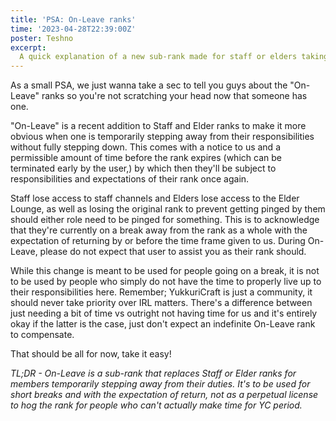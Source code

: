```yaml
---
title: 'PSA: On-Leave ranks'
time: '2023-04-28T22:39:00Z'
poster: Teshno
excerpt:
  A quick explanation of a new sub-rank made for staff or elders taking a break from their duties.
---
```


As a small PSA, we just wanna take a sec to tell you guys about the "On-Leave" ranks so you're not scratching your head now that someone has one.

"On-Leave" is a recent addition to Staff and Elder ranks to make it more obvious when one is temporarily stepping away from their responsibilities without fully stepping down. This comes with a notice to us and a permissible amount of time before the rank expires (which can be terminated early by the user,) by which then they'll be subject to responsibilities and expectations of their rank once again.

Staff lose access to staff channels and Elders lose access to the Elder Lounge, as well as losing the original rank to prevent getting pinged by them should either role need to be pinged for something. This is to acknowledge that they're currently on a break away from the rank as a whole with the expectation of returning by or before the time frame given to us. During On-Leave, please do not expect that user to assist you as their rank should.

While this change is meant to be used for people going on a break, it is not to be used by people who simply do not have the time to properly live up to their responsibilities here. Remember; YukkuriCraft is just a community, it should never take priority over IRL matters. There's a difference between just needing a bit of time vs outright not having time for us and it's entirely okay if the latter is the case, just don't expect an indefinite On-Leave rank to compensate.

That should be all for now, take it easy!

*TL;DR - On-Leave is a sub-rank that replaces Staff or Elder ranks for members temporarily stepping away from their duties. It's to be used for short breaks and with the expectation of return, not as a perpetual license to hog the rank for people who can't actually make time for YC period.*